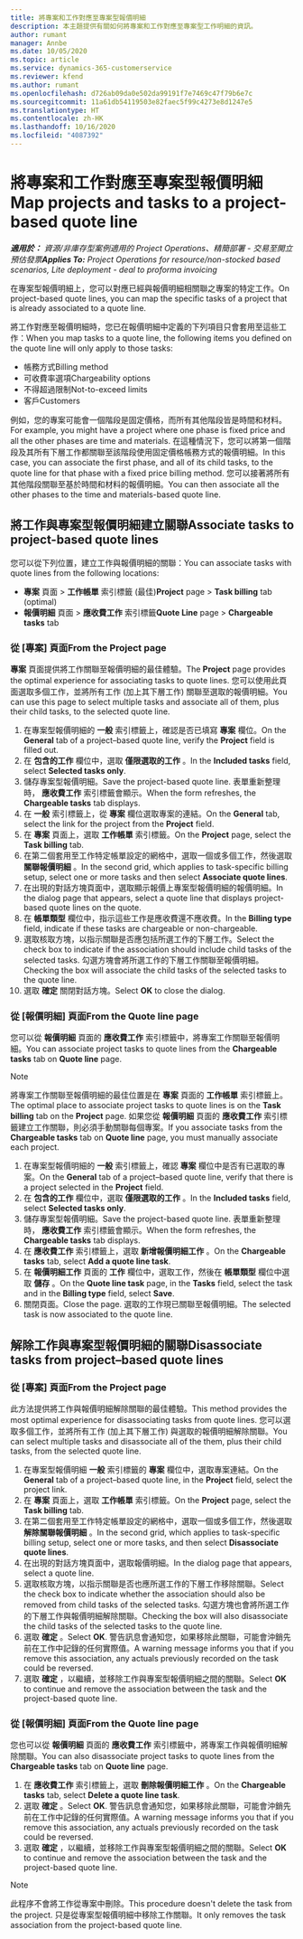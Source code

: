 ```yaml
---
title: 將專案和工作對應至專案型報價明細
description: 本主題提供有關如何將專案和工作對應至專案型工作明細的資訊。
author: rumant
manager: Annbe
ms.date: 10/05/2020
ms.topic: article
ms.service: dynamics-365-customerservice
ms.reviewer: kfend
ms.author: rumant
ms.openlocfilehash: d726ab09da0e502da99191f7e7469c47f79b6e7c
ms.sourcegitcommit: 11a61db54119503e82faec5f99c4273e8d1247e5
ms.translationtype: HT
ms.contentlocale: zh-HK
ms.lasthandoff: 10/16/2020
ms.locfileid: "4087392"
---
```

# <a name="map-projects-and-tasks-to-a-project-based-quote-line"></a><span data-ttu-id="4e0d6-103">將專案和工作對應至專案型報價明細</span><span class="sxs-lookup"><span data-stu-id="4e0d6-103">Map projects and tasks to a project-based quote line</span></span>

<span data-ttu-id="4e0d6-104">_**適用於：** 資源/非庫存型案例適用的 Project Operations、精簡部署 - 交易至開立預估發票_</span><span class="sxs-lookup"><span data-stu-id="4e0d6-104">_**Applies To:** Project Operations for resource/non-stocked based scenarios, Lite deployment - deal to proforma invoicing_</span></span>

<span data-ttu-id="4e0d6-105">在專案型報價明細上，您可以對應已經與報價明細相關聯之專案的特定工作。</span><span class="sxs-lookup"><span data-stu-id="4e0d6-105">On project-based quote lines, you can map the specific tasks of a project that is already associated to a quote line.</span></span>

<span data-ttu-id="4e0d6-106">將工作對應至報價明細時，您已在報價明細中定義的下列項目只會套用至這些工作：</span><span class="sxs-lookup"><span data-stu-id="4e0d6-106">When you map tasks to a quote line, the following items you defined on the quote line will only apply to those tasks:</span></span>

- <span data-ttu-id="4e0d6-107">帳務方式</span><span class="sxs-lookup"><span data-stu-id="4e0d6-107">Billing method</span></span>
- <span data-ttu-id="4e0d6-108">可收費率選項</span><span class="sxs-lookup"><span data-stu-id="4e0d6-108">Chargeability options</span></span>
- <span data-ttu-id="4e0d6-109">不得超過限制</span><span class="sxs-lookup"><span data-stu-id="4e0d6-109">Not-to-exceed limits</span></span>
- <span data-ttu-id="4e0d6-110">客戶</span><span class="sxs-lookup"><span data-stu-id="4e0d6-110">Customers</span></span>

<span data-ttu-id="4e0d6-111">例如，您的專案可能會一個階段是固定價格，而所有其他階段皆是時間和材料。</span><span class="sxs-lookup"><span data-stu-id="4e0d6-111">For example, you might have a project where one phase is fixed price and all the other phases are time and materials.</span></span> <span data-ttu-id="4e0d6-112">在這種情況下，您可以將第一個階段及其所有下層工作都關聯至該階段使用固定價格帳務方式的報價明細。</span><span class="sxs-lookup"><span data-stu-id="4e0d6-112">In this case, you can associate the first phase, and all of its child tasks, to the quote line for that phase with a fixed price billing method.</span></span> <span data-ttu-id="4e0d6-113">您可以接著將所有其他階段關聯至基於時間和材料的報價明細。</span><span class="sxs-lookup"><span data-stu-id="4e0d6-113">You can then associate all the other phases to the time and materials-based quote line.</span></span>

## <a name="associate-tasks-to-project-based-quote-lines"></a><span data-ttu-id="4e0d6-114">將工作與專案型報價明細建立關聯</span><span class="sxs-lookup"><span data-stu-id="4e0d6-114">Associate tasks to project-based quote lines</span></span>

<span data-ttu-id="4e0d6-115">您可以從下列位置，建立工作與報價明細的關聯：</span><span class="sxs-lookup"><span data-stu-id="4e0d6-115">You can associate tasks with quote lines from the following locations:</span></span>

- <span data-ttu-id="4e0d6-116">**專案** 頁面 > **工作帳單** 索引標籤 (最佳)</span><span class="sxs-lookup"><span data-stu-id="4e0d6-116">**Project** page > **Task billing** tab (optimal)</span></span>
- <span data-ttu-id="4e0d6-117">**報價明細** 頁面 > **應收費工作** 索引標籤</span><span class="sxs-lookup"><span data-stu-id="4e0d6-117">**Quote Line** page > **Chargeable tasks** tab</span></span> 

### <a name="from-the-project-page"></a><span data-ttu-id="4e0d6-118">從 [專案] 頁面</span><span class="sxs-lookup"><span data-stu-id="4e0d6-118">From the Project page</span></span>

<span data-ttu-id="4e0d6-119">**專案** 頁面提供將工作關聯至報價明細的最佳體驗。</span><span class="sxs-lookup"><span data-stu-id="4e0d6-119">The **Project** page provides the optimal experience for associating tasks to quote lines.</span></span> <span data-ttu-id="4e0d6-120">您可以使用此頁面選取多個工作，並將所有工作 (加上其下層工作) 關聯至選取的報價明細。</span><span class="sxs-lookup"><span data-stu-id="4e0d6-120">You can use this page to select multiple tasks and associate all of them, plus their child tasks, to the selected quote line.</span></span>

1. <span data-ttu-id="4e0d6-121">在專案型報價明細的 **一般** 索引標籤上，確認是否已填寫 **專案** 欄位。</span><span class="sxs-lookup"><span data-stu-id="4e0d6-121">On the **General** tab of a project–based quote line, verify the **Project** field is filled out.</span></span>
2. <span data-ttu-id="4e0d6-122">在 **包含的工作** 欄位中，選取 **僅限選取的工作** 。</span><span class="sxs-lookup"><span data-stu-id="4e0d6-122">In the **Included tasks** field, select **Selected tasks only**.</span></span>
3. <span data-ttu-id="4e0d6-123">儲存專案型報價明細。</span><span class="sxs-lookup"><span data-stu-id="4e0d6-123">Save the project-based quote line.</span></span> <span data-ttu-id="4e0d6-124">表單重新整理時， **應收費工作** 索引標籤會顯示。</span><span class="sxs-lookup"><span data-stu-id="4e0d6-124">When the form refreshes, the **Chargeable tasks** tab displays.</span></span>
4. <span data-ttu-id="4e0d6-125">在 **一般** 索引標籤上，從 **專案** 欄位選取專案的連結。</span><span class="sxs-lookup"><span data-stu-id="4e0d6-125">On the **General** tab, select the link for the project from the **Project** field.</span></span>
5. <span data-ttu-id="4e0d6-126">在 **專案** 頁面上，選取 **工作帳單** 索引標籤。</span><span class="sxs-lookup"><span data-stu-id="4e0d6-126">On the **Project** page, select the **Task billing** tab.</span></span>
6. <span data-ttu-id="4e0d6-127">在第二個套用至工作特定帳單設定的網格中，選取一個或多個工作，然後選取 **關聯報價明細** 。</span><span class="sxs-lookup"><span data-stu-id="4e0d6-127">In the second grid, which applies to task-specific billing setup, select one or more tasks and then select **Associate quote lines**.</span></span>
7. <span data-ttu-id="4e0d6-128">在出現的對話方塊頁面中，選取顯示報價上專案型報價明細的報價明細。</span><span class="sxs-lookup"><span data-stu-id="4e0d6-128">In the dialog page that appears, select a quote line that displays project-based quote lines on the quote.</span></span>
8. <span data-ttu-id="4e0d6-129">在 **帳單類型** 欄位中，指示這些工作是應收費還不應收費。</span><span class="sxs-lookup"><span data-stu-id="4e0d6-129">In the **Billing type** field, indicate if these tasks are chargeable or non-chargeable.</span></span>
9. <span data-ttu-id="4e0d6-130">選取核取方塊，以指示關聯是否應包括所選工作的下層工作。</span><span class="sxs-lookup"><span data-stu-id="4e0d6-130">Select the check box to indicate if the association should include child tasks of the selected tasks.</span></span> <span data-ttu-id="4e0d6-131">勾選方塊會將所選工作的下層工作關聯至報價明細。</span><span class="sxs-lookup"><span data-stu-id="4e0d6-131">Checking the box will associate the child tasks of the selected tasks to the quote line.</span></span>
10. <span data-ttu-id="4e0d6-132">選取 **確定** 關閉對話方塊。</span><span class="sxs-lookup"><span data-stu-id="4e0d6-132">Select **OK** to close the dialog.</span></span>

### <a name="from-the-quote-line-page"></a><span data-ttu-id="4e0d6-133">從 [報價明細] 頁面</span><span class="sxs-lookup"><span data-stu-id="4e0d6-133">From the Quote line page</span></span>

<span data-ttu-id="4e0d6-134">您可以從 **報價明細** 頁面的 **應收費工作** 索引標籤中，將專案工作關聯至報價明細。</span><span class="sxs-lookup"><span data-stu-id="4e0d6-134">You can associate project tasks to quote lines from the **Chargeable tasks** tab on **Quote line** page.</span></span>

>[!NOTE]
><span data-ttu-id="4e0d6-135">將專案工作關聯至報價明細的最佳位置是在 **專案** 頁面的 **工作帳單** 索引標籤上。</span><span class="sxs-lookup"><span data-stu-id="4e0d6-135">The optimal place to associate project tasks to quote lines is on the **Task billing** tab on the **Project** page.</span></span> <span data-ttu-id="4e0d6-136">如果您從 **報價明細** 頁面的 **應收費工作** 索引標籤建立工作關聯，則必須手動關聯每個專案。</span><span class="sxs-lookup"><span data-stu-id="4e0d6-136">If you associate tasks from the **Chargeable tasks** tab on **Quote line** page, you must manually associate each project.</span></span>

1. <span data-ttu-id="4e0d6-137">在專案型報價明細的 **一般** 索引標籤上，確認 **專案** 欄位中是否有已選取的專案。</span><span class="sxs-lookup"><span data-stu-id="4e0d6-137">On the **General** tab of a project–based quote line, verify that there is a project selected in the **Project** field.</span></span>
2. <span data-ttu-id="4e0d6-138">在 **包含的工作** 欄位中，選取 **僅限選取的工作** 。</span><span class="sxs-lookup"><span data-stu-id="4e0d6-138">In the **Included tasks** field, select **Selected tasks only**.</span></span>
3. <span data-ttu-id="4e0d6-139">儲存專案型報價明細。</span><span class="sxs-lookup"><span data-stu-id="4e0d6-139">Save the project-based quote line.</span></span> <span data-ttu-id="4e0d6-140">表單重新整理時， **應收費工作** 索引標籤會顯示。</span><span class="sxs-lookup"><span data-stu-id="4e0d6-140">When the form refreshes, the **Chargeable tasks** tab displays.</span></span>
4. <span data-ttu-id="4e0d6-141">在 **應收費工作** 索引標籤上，選取 **新增報價明細工作** 。</span><span class="sxs-lookup"><span data-stu-id="4e0d6-141">On the **Chargeable tasks** tab, select **Add a quote line task**.</span></span>
5. <span data-ttu-id="4e0d6-142">在 **報價明細工作** 頁面的 **工作** 欄位中，選取工作，然後在 **帳單類型** 欄位中選取 **儲存** 。</span><span class="sxs-lookup"><span data-stu-id="4e0d6-142">On the **Quote line task** page, in the **Tasks** field, select the task and in the **Billing type** field, select **Save**.</span></span> 
6. <span data-ttu-id="4e0d6-143">關閉頁面。</span><span class="sxs-lookup"><span data-stu-id="4e0d6-143">Close the page.</span></span> <span data-ttu-id="4e0d6-144">選取的工作現已關聯至報價明細。</span><span class="sxs-lookup"><span data-stu-id="4e0d6-144">The selected task is now associated to the quote line.</span></span>

## <a name="disassociate-tasks-from-projectbased-quote-lines"></a><span data-ttu-id="4e0d6-145">解除工作與專案型報價明細的關聯</span><span class="sxs-lookup"><span data-stu-id="4e0d6-145">Disassociate tasks from project–based quote lines</span></span>

### <a name="from-the-project-page"></a><span data-ttu-id="4e0d6-146">從 [專案] 頁面</span><span class="sxs-lookup"><span data-stu-id="4e0d6-146">From the Project page</span></span>

<span data-ttu-id="4e0d6-147">此方法提供將工作與報價明細解除關聯的最佳體驗。</span><span class="sxs-lookup"><span data-stu-id="4e0d6-147">This method provides the most optimal experience for disassociating tasks from quote lines.</span></span> <span data-ttu-id="4e0d6-148">您可以選取多個工作，並將所有工作 (加上其下層工作) 與選取的報價明細解除關聯。</span><span class="sxs-lookup"><span data-stu-id="4e0d6-148">You can select multiple tasks and disassociate all of the them, plus their child tasks, from the selected quote line.</span></span>

1. <span data-ttu-id="4e0d6-149">在專案型報價明細 **一般** 索引標籤的 **專案** 欄位中，選取專案連結。</span><span class="sxs-lookup"><span data-stu-id="4e0d6-149">On the **General** tab of a project–based quote line, in the **Project** field, select the project link.</span></span>
2. <span data-ttu-id="4e0d6-150">在 **專案** 頁面上，選取 **工作帳單** 索引標籤。</span><span class="sxs-lookup"><span data-stu-id="4e0d6-150">On the **Project** page, select the **Task billing** tab.</span></span>
3. <span data-ttu-id="4e0d6-151">在第二個套用至工作特定帳單設定的網格中，選取一個或多個工作，然後選取 **解除關聯報價明細** 。</span><span class="sxs-lookup"><span data-stu-id="4e0d6-151">In the second grid, which applies to task-specific billing setup, select one or more tasks, and then select **Disassociate quote lines**.</span></span>
4. <span data-ttu-id="4e0d6-152">在出現的對話方塊頁面中，選取報價明細。</span><span class="sxs-lookup"><span data-stu-id="4e0d6-152">In the dialog page that appears, select a quote line.</span></span>
5. <span data-ttu-id="4e0d6-153">選取核取方塊，以指示關聯是否也應所選工作的下層工作移除關聯。</span><span class="sxs-lookup"><span data-stu-id="4e0d6-153">Select the check box to indicate whether the association should also be removed from child tasks of the selected tasks.</span></span> <span data-ttu-id="4e0d6-154">勾選方塊也會將所選工作的下層工作與報價明細解除關聯。</span><span class="sxs-lookup"><span data-stu-id="4e0d6-154">Checking the box will also disassociate the child tasks of the selected tasks to the quote line.</span></span>
6. <span data-ttu-id="4e0d6-155">選取 **確定** 。</span><span class="sxs-lookup"><span data-stu-id="4e0d6-155">Select **OK**.</span></span> <span data-ttu-id="4e0d6-156">警告訊息會通知您，如果移除此關聯，可能會沖銷先前在工作中記錄的任何實際值。</span><span class="sxs-lookup"><span data-stu-id="4e0d6-156">A warning message informs you that if you remove this association, any actuals previously recorded on the task could be reversed.</span></span> 
7. <span data-ttu-id="4e0d6-157">選取 **確定** ，以繼續，並移除工作與專案型報價明細之間的關聯。</span><span class="sxs-lookup"><span data-stu-id="4e0d6-157">Select **OK** to continue and remove the association between the task and the project-based quote line.</span></span>

### <a name="from-the-quote-line-page"></a><span data-ttu-id="4e0d6-158">從 [報價明細] 頁面</span><span class="sxs-lookup"><span data-stu-id="4e0d6-158">From the Quote line page</span></span>

<span data-ttu-id="4e0d6-159">您也可以從 **報價明細** 頁面的 **應收費工作** 索引標籤中，將專案工作與報價明細解除關聯。</span><span class="sxs-lookup"><span data-stu-id="4e0d6-159">You can also disassociate project tasks to quote lines from the **Chargeable tasks** tab on **Quote line** page.</span></span>

1. <span data-ttu-id="4e0d6-160">在 **應收費工作** 索引標籤上，選取 **刪除報價明細工作** 。</span><span class="sxs-lookup"><span data-stu-id="4e0d6-160">On the **Chargeable tasks** tab, select **Delete a quote line task**.</span></span>
2. <span data-ttu-id="4e0d6-161">選取 **確定** 。</span><span class="sxs-lookup"><span data-stu-id="4e0d6-161">Select **OK**.</span></span> <span data-ttu-id="4e0d6-162">警告訊息會通知您，如果移除此關聯，可能會沖銷先前在工作中記錄的任何實際值。</span><span class="sxs-lookup"><span data-stu-id="4e0d6-162">A warning message informs you that if you remove this association, any actuals previously recorded on the task could be reversed.</span></span> 
3. <span data-ttu-id="4e0d6-163">選取 **確定** ，以繼續，並移除工作與專案型報價明細之間的關聯。</span><span class="sxs-lookup"><span data-stu-id="4e0d6-163">Select **OK** to continue and remove the association between the task and the project-based quote line.</span></span>

>[!NOTE]
> <span data-ttu-id="4e0d6-164">此程序不會將工作從專案中刪除。</span><span class="sxs-lookup"><span data-stu-id="4e0d6-164">This procedure doesn't delete the task from the project.</span></span> <span data-ttu-id="4e0d6-165">只是從專案型報價明細中移除工作關聯。</span><span class="sxs-lookup"><span data-stu-id="4e0d6-165">It only removes the task association from the project-based quote line.</span></span>
